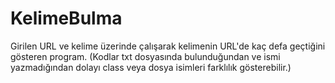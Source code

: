 # KelimeBulma

Girilen URL ve kelime üzerinde çalışarak kelimenin URL'de kaç defa geçtiğini gösteren program.
(Kodlar txt dosyasında bulunduğundan ve ismi yazmadığından dolayı class veya dosya isimleri farklılık gösterebilir.)
